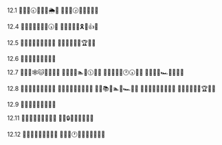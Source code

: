12.1
🎲🤩🧐🕣🐥🥍👐🌦🍈
🎲🤩🧚🕞💺🚫🏑🤥🍗

12.4
📑🚚🎍🥇📢🍄🏐🕠🆗
📑🚚🚿🤙💎🎗🌽👍🆗

12.5
📑🚜🧐🥋📞🕌💙🔷🆗
📑🚝🍈👏👚😬🏆🤩🆗

12.6
📑🚛👕🤙📞🚽👚🍂🆗

12.7
📑🚝📖🕸🐱🥀👑🍨🆗
📑🚛🎊🌸🏊🚛🕦🍥🆗
📑🚚🏃🍉👊🕑🕠🍙🆗
📑🚙🎉🍥🏎🥟🌃👦🆗

12.8
📑🚝🍉🐵🐶🍆💕🔰🆗
📑🚛🎋👏💆🤼🔖🤘🆗
💭🚚📚🤩🏊🔵🏎👟🆗
📑🚜🙇🥏👊🐴📐🍒🆗
💭🚜🏐👠🐉🤽🏆🤪🆗

12.9
📑🚛🐋👬💎🥎📗🔶🆗

12.11
📑🚜🥦🐰💾🥐🔑🖤🆗
📑🚚🔒🍟🐾🐢💙👷🆗

12.12
📑🚝🏒🍖👖🍵📗👊🆗
🎲🤙🤧🕐📝🥠🚳🤜💾🌅🈵